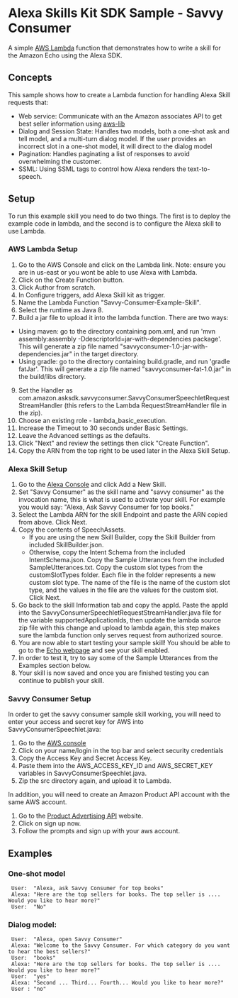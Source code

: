 # Alexa Skills Kit SDK Sample - Savvy Consumer
A simple [AWS Lambda](http://aws.amazon.com/lambda) function that demonstrates how to write a skill for the Amazon Echo using the Alexa SDK.

## Concepts
This sample shows how to create a Lambda function for handling Alexa Skill requests that:

- Web service: Communicate with an the Amazon associates API to get best seller information using [aws-lib](https://github.com/livelycode/aws-lib)
- Dialog and Session State: Handles two models, both a one-shot ask and tell model, and a multi-turn dialog model.
  If the user provides an incorrect slot in a one-shot model, it will direct to the dialog model
- Pagination: Handles paginating a list of responses to avoid overwhelming the customer.
- SSML: Using SSML tags to control how Alexa renders the text-to-speech.

## Setup
To run this example skill you need to do two things. The first is to deploy the example code in lambda, and the second is to configure the Alexa skill to use Lambda.

### AWS Lambda Setup
1. Go to the AWS Console and click on the Lambda link. Note: ensure you are in us-east or you wont be able to use Alexa with Lambda.
2. Click on the Create Function button.
3. Click Author from scratch.
4. In Configure triggers, add Alexa Skill kit as trigger.
5. Name the Lambda Function "Savvy-Consumer-Example-Skill".
6. Select the runtime as Java 8.
7. Build a jar file to upload it into the lambda function. There are two ways:
- Using maven: go to the directory containing pom.xml, and run 'mvn assembly:assembly -DdescriptorId=jar-with-dependencies package'. This will generate a zip file named "savvyconsumer-1.0-jar-with-dependencies.jar" in the target directory.
- Using gradle: go to the directory containing build.gradle,  and run 'gradle fatJar'. This will generate a zip file named "savvyconsumer-fat-1.0.jar" in the build/libs directory.
9. Set the Handler as com.amazon.asksdk.savvyconsumer.SavvyConsumerSpeechletRequestStreamHandler (this refers to the Lambda RequestStreamHandler file in the zip).
10. Choose an existing role - lambda_basic_execution.
11. Increase the Timeout to 30 seconds under Basic Settings.
12. Leave the Advanced settings as the defaults.
13. Click "Next" and review the settings then click "Create Function".
14. Copy the ARN from the top right to be used later in the Alexa Skill Setup.

### Alexa Skill Setup
1. Go to the [Alexa Console](https://developer.amazon.com/edw/home.html) and click Add a New Skill.
2. Set "Savvy Consumer" as the skill name and "savvy consumer" as the invocation name, this is what is used to activate your skill. For example you would say: "Alexa, Ask Savvy Consumer for top books."
3. Select the Lambda ARN for the skill Endpoint and paste the ARN copied from above. Click Next.
4. Copy the contents of SpeechAssets.
    - If you are using the new Skill Builder, copy the Skill Builder from included SkillBuilder.json.
    - Otherwise, copy the Intent Schema from the included IntentSchema.json. Copy the Sample Utterances from the included SampleUtterances.txt. Copy the custom slot types from the customSlotTypes folder. Each file in the folder represents a new custom slot type. The name of the file is the name of the custom slot type, and the values in the file are the values for the custom slot. Click Next.
5. Go back to the skill Information tab and copy the appId. Paste the appId into the SavvyConsumerSpeechletRequestStreamHandler.java file for the variable supportedApplicationIds,
   then update the lambda source zip file with this change and upload to lambda again, this step makes sure the lambda function only serves request from authorized source.
6. You are now able to start testing your sample skill! You should be able to go to the [Echo webpage](http://echo.amazon.com/#skills) and see your skill enabled.
7. In order to test it, try to say some of the Sample Utterances from the Examples section below.
8. Your skill is now saved and once you are finished testing you can continue to publish your skill.

### Savvy Consumer Setup
In order to get the savvy consumer sample skill working, you will need to enter your access and secret key for AWS into SavvyConsumerSpeechlet.java:

1. Go to the [AWS console](https://console.aws.amazon.com/)
2. Click on your name/login in the top bar and select security credentials
3. Copy the Access Key and Secret Access Key.
4. Paste them into the AWS_ACCESS_KEY_ID and AWS_SECRET_KEY variables in SavvyConsumerSpeechlet.java.
5. Zip the src directory again, and upload it to Lambda.

In addition, you will need to create an Amazon Product API account with the same AWS account.

1. Go to the [Product Advertising API](https://affiliate-program.amazon.com/gp/advertising/api/detail/main.html) website.
2. Click on sign up now.
3. Follow the prompts and sign up with your aws account.

## Examples
### One-shot model
     User:  "Alexa, ask Savvy Consumer for top books"
     Alexa: "Here are the top sellers for books. The top seller is .... Would you like to hear more?"
     User:  "No"

### Dialog model:
     User:  "Alexa, open Savvy Consumer"
     Alexa: "Welcome to the Savvy Consumer. For which category do you want to hear the best sellers?"
     User:  "books"
     Alexa: "Here are the top sellers for books. The top seller is .... Would you like to hear more?"
     User:  "yes"
     Alexa: "Second ... Third... Fourth... Would you like to hear more?"
     User : "no"
